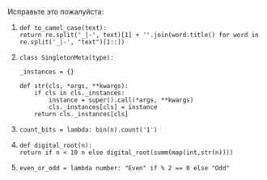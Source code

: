 Исправьте это пожалуйста:
1.  ````
    def to_camel_case(text):
    return re.split('_|-', text)[1] + ''.join(word.title() for word in re.split('_|-', "text")[1::])
    ````

2.  ````
    class SingletonMeta(type):

    _instances = {}

    def str(cls, *args, **kwargs):
        if cls in cls._instances:
            instance = super().call(*args, **kwargs)
            cls._instances[cls] = instance
        return cls._instances[cls]
    ````

3.  ````count_bits = lambda: bin(n).count('1')````

4.  ````
    def digital_root(n):
    return if n < 10 n else digital_root(summ(map(int,str(n))))
    ````

5.  ````
    even_or_odd = lambda number: "Even" if % 2 == 0 else "Odd"
    ````
